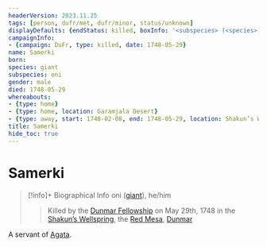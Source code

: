 ```yaml
---
headerVersion: 2023.11.25
tags: [person, dufr/met, dufr/minor, status/unknown]
displayDefaults: {endStatus: killed, boxInfo: '<subspecies> (<species>), <pronouns>'}
campaignInfo:
- {campaign: DuFr, type: killed, date: 1748-05-29}
name: Samerki
born:
species: giant
subspecies: oni
gender: male
died: 1748-05-29
whereabouts:
- {type: home}
- {type: home, location: Garamjala Desert}
- {type: away, start: 1748-02-08, end: 1748-05-29, location: Shakun’s Wellspring}
title: Samerki
hide_toc: true
---
```

# Samerki
>[!info]+ Biographical Info
> oni ([giant](<../../species/children-of-the-divine/giants.md>)), he/him
> 
>> 
>>  Killed by the [Dunmar Fellowship](<../pcs/dunmar-fellowship/dunmar-fellowship.md>) on May 29th, 1748 in the [Shakun’s Wellspring](<../../gazetteer/greater-dunmar/realms/dunmar/eastern-dunmar/shakuns-wellspring.md>), the [Red Mesa](<../../gazetteer/greater-dunmar/realms/dunmar/eastern-dunmar/red-mesa.md>), [Dunmar](<../../gazetteer/greater-dunmar/realms/dunmar/dunmar.md>) 

A servant of [Agata](<../fey/agata.md>). 
